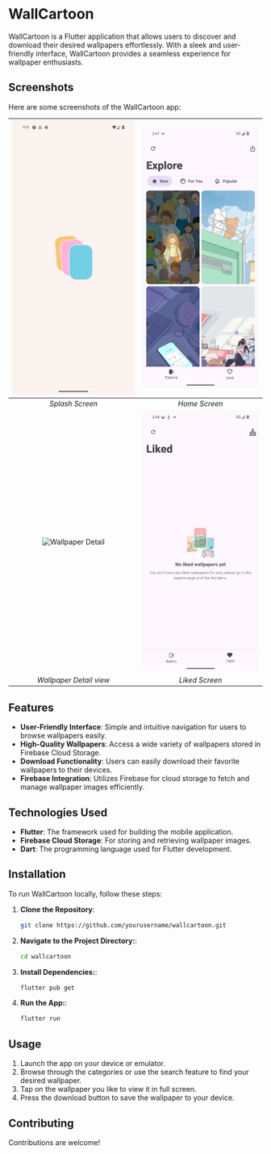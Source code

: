 # WallCartoon

WallCartoon is a Flutter application that allows users to discover and download their desired wallpapers effortlessly. With a sleek and user-friendly interface, WallCartoon provides a seamless experience for wallpaper enthusiasts.


## Screenshots

Here are some screenshots of the WallCartoon app:

| ![Splash Screen](splash.png) | ![Home Screen](home.png) |
|:--:|:--:|
| *Splash Screen* | *Home Screen* |
| ![Wallpaper Detail](detail.png) |![Liked Screen](liked.png)|
| *Wallpaper Detail view* | *Liked Screen* |
## Features

- **User-Friendly Interface**: Simple and intuitive navigation for users to browse wallpapers easily.
- **High-Quality Wallpapers**: Access a wide variety of wallpapers stored in Firebase Cloud Storage.
- **Download Functionality**: Users can easily download their favorite wallpapers to their devices.
- **Firebase Integration**: Utilizes Firebase for cloud storage to fetch and manage wallpaper images efficiently.

## Technologies Used

- **Flutter**: The framework used for building the mobile application.
- **Firebase Cloud Storage**: For storing and retrieving wallpaper images.
- **Dart**: The programming language used for Flutter development.

## Installation

To run WallCartoon locally, follow these steps:

1. **Clone the Repository**:
   ```bash
   git clone https://github.com/yourusername/wallcartoon.git
2. **Navigate to the Project Directory:**:
   ```bash
   cd wallcartoon
3. **Install Dependencies:**:
   ```bash
   flutter pub get
4. **Run the App:**:
   ```bash
   flutter run
   
## Usage
1. Launch the app on your device or emulator.
2. Browse through the categories or use the search feature to find your desired wallpaper.
3. Tap on the wallpaper you like to view it in full screen.
4. Press the download button to save the wallpaper to your device.

## Contributing
Contributions are welcome!

